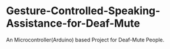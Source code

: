 # Gesture-Controlled-Speaking-Assistance-for-Deaf-Mute
An Microcontroller(Arduino) based Project for Deaf-Mute People.
